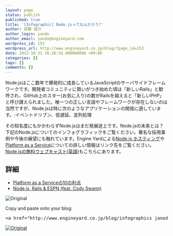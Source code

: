```yaml
---
layout: page
status: publish
published: true
title: '[Infographic] Node.jsってなんだろう?'
author: 安藤 祐介
author_login: yando
author_email: yando@engineyard.com
wordpress_id: 153
wordpress_url: http://www.engineyard.co.jp/blog/?page_id=153
date: 2012-10-31 16:26:54.000000000 +09:00
categories: []
tags: []
comments: []
---
```

<div class="row">
<div class="span7 offset1">
<p>Node.jsはここ数年で爆発的に成長しているJavaScriptのサーバサイドフレームワークです。開発者コミュニティに勢いがつき始めた頃は「新しいRails」と歓呼され、GitHub上のスター(お気に入り)の数がRailsを越えると「新しいPHP」と呼び讃えられました。唯一つの正しい言語やフレームワークが存在しないのは当然ですが、Node.jsは特に次のようなアプリケーションの開発に適しています。:イベントドリブン、低遅延、並列処理  </p>

<p>その知名度にもかかわらずNode.jsはまだ発展途上です。Node.jsの未来とは？下記のNode.jsについてのインフォグラフィックをご覧ください。著名な採用事例や今後の展望にも触れています。Engine Yardによる<a href="/">Node.js ホスティング</a>や<a href="/platform-as-a-service">Platform as a Service</a>についての詳しい情報はリンク先をご覧ください。<a href="http://pages.engineyard.com/webcast-nodejs-tutorial.html?language=japanese">Node.jsの無料ウェブキャスト(英語)</a>もこちらにあります。</p>
</div>

<div class="span3">
<div class="resources">
<div class="well">
<h2>詳細</h2>
<ul>
<li><span class="icon blue document"><a href="/documents/226">Platform as a Serviceの10の利点</a></span></li>
<li><span class="icon blue podcast"><a href="/podcast/nodejs-rails-espn-feat-cody-swann">Node.js, Rails &amp; ESPN (feat. Cody Swann)</a></span></li>
</ul>
</div><!-- well -->
</div><!-- resources -->
</div><!-- span3 -->

</div>
<div class="row">
<div class="span10 offset1">
<img alt="Original" src="//s3.amazonaws.com/engineyard.com/media_files/files/29/full/node.png?1351730408">
</div>
</div>
<div class="row">
<div class="span10 offset1">
<p>Copy and paste onto your blog:</p>
<div class="code">
<pre>&lt;a href="http://www.engineyard.co.jp/blog/infographics_janode/"&gt;&lt;img src="//s3.amazonaws.com/engineyard.com/media_files/files/29/full/node.png?1351730408" /&gt;&lt;/a&gt;&lt;br/&gt;Courtesy of: &lt;a href="http://www.engineyard.co.jp"&gt;Engine Yard&lt;/a&gt;</pre>
</div>
</div>
</div>
<div class="row">
<div class="span10 offset1">
<a href="http://pages.engineyard.com/webcast-nodejs-tutorial.html?language=japanese"><img alt="Original" src="//s3.amazonaws.com/engineyard.com/promos/images/1/original.jpeg?1346365276"></a>
</div>
</div>
